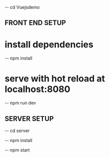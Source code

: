 

-- cd Vuejsdemo 

## FRONT END SETUP

# install dependencies
-- npm install

# serve with hot reload at localhost:8080
-- npm run dev


## SERVER SETUP

-- cd server

-- npm install

-- npm start
